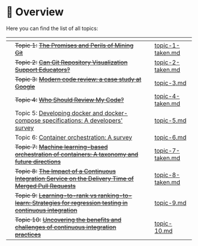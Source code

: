 # 👋 Overview

Here you can find the list of all topics:

<table data-view="cards"><thead><tr><th></th><th></th><th></th><th data-hidden data-card-target data-type="content-ref"></th></tr></thead><tbody><tr><td></td><td><del>Topic 1:</del> <a href="https://ieeexplore.ieee.org/abstract/document/5069475"><del>The Promises and Perils of Mining Git</del></a></td><td></td><td><a href="requesting-time-off/topic-1-taken.md">topic-1-taken.md</a></td></tr><tr><td></td><td><del>Topic 2:</del> <a href="https://ieeexplore.ieee.org/abstract/document/9978497?casa_token=1zERXMOA7wEAAAAA:qcoRX5TCLq5jBYgrzLaTfnpPolVXjxuKR_0PNgxEPksrt600vOIW_sNKePfen_ERwvMA0lzB"><del>Can Git Repository Visualization Support Educators?</del></a></td><td></td><td><a href="requesting-time-off/topic-2-taken.md">topic-2-taken.md</a></td></tr><tr><td></td><td><del>Topic 3:</del> <a href="https://dl.acm.org/doi/abs/10.1145/3183519.3183525"><del>Modern code review: a case study at Google</del></a></td><td></td><td><a href="requesting-time-off-1/topic-3.md">topic-3.md</a></td></tr><tr><td></td><td><del>Topic 4:</del> <a href="https://ieeexplore.ieee.org/abstract/document/7081824?casa_token=6Z91gNG9zNIAAAAA:Z04ELyR7TMVN2rDI5q0HGnceQ7Y19xWl8eHdXorMDtfsP7hYd3PfN1G5MfEgf-Gem_4OUBFh"><del>Who Should Review My Code?</del></a></td><td></td><td><a href="requesting-time-off-1/topic-4-taken.md">topic-4-taken.md</a></td></tr><tr><td></td><td>Topic 5: <a href="https://ieeexplore.ieee.org/abstract/document/9658534/">Developing docker and docker-compose specifications: A developers' survey</a></td><td></td><td><a href="requesting-time-off-2/topic-5.md">topic-5.md</a></td></tr><tr><td></td><td>Topic 6: <a href="https://link.springer.com/chapter/10.1007/978-3-319-92378-9_14">Container orchestration: A survey</a></td><td></td><td><a href="requesting-time-off-2/topic-6.md">topic-6.md</a></td></tr><tr><td></td><td><del>Topic 7:</del> <a href="https://dl.acm.org/doi/abs/10.1145/3510415"><del>Machine learning-based orchestration of containers: A taxonomy and future directions</del></a></td><td></td><td><a href="requesting-time-off-2/topic-7-taken.md">topic-7-taken.md</a></td></tr><tr><td></td><td><del>Topic 8:</del> <a href="https://arxiv.org/abs/2305.16365"><del>The Impact of a Continuous Integration Service on the Delivery Time of Merged Pull Requests</del></a></td><td></td><td><a href="requesting-time-off-3/topic-8-taken.md">topic-8-taken.md</a></td></tr><tr><td></td><td><del>Topic 9:</del> <a href="https://dl.acm.org/doi/abs/10.1145/3377811.3380369?casa_token=589-48O3V2YAAAAA:ZHmEK7dF7uSAaucGLiSxQJPDa_EmDpmSByQIRa_itN02J3YsacGJ26cHo6Ns2AEuQREYlw3A7Q57"><del>Learning-to-rank vs ranking-to-learn: Strategies for regression testing in continuous integration</del></a></td><td></td><td><a href="requesting-time-off-3/topic-9.md">topic-9.md</a></td></tr><tr><td></td><td><del>Topic 10:</del> <a href="https://ieeexplore.ieee.org/abstract/document/9374092/?casa_token=H_di3ZkRu8EAAAAA:DMlJXJhRcj-oXiFAIJBJzB_Ybrevi_d2t7ivneiGAOtJLZUmmJoU_IeL-Btf_Qn8epgEz0gX"><del>Uncovering the benefits and challenges of continuous integration practices</del></a></td><td></td><td><a href="requesting-time-off-3/topic-10.md">topic-10.md</a></td></tr></tbody></table>

